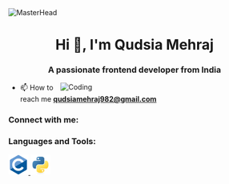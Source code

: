 <img src="[https://user-images.githubusercontent.com/74038190/213910845-af37a709-8995-40d6-be59-724526e3c3d7.gif](https://www.google.com/url?sa=i&url=https%3A%2F%2Ficonscout.com%2Fillustrations%2Fprogramming-laptop&psig=AOvVaw1NOWDsXjfDSMeYZ1OEwXVd&ust=1732871008478000&source=images&cd=vfe&opi=89978449&ved=0CBQQjRxqFwoTCMDHttLd_okDFQAAAAAdAAAAABAK)" alt="MasterHead" />

<h1 align="center">Hi 👋, I'm Qudsia Mehraj</h1>
<h3 align="center">A passionate frontend developer from India</h3>
<img align="right" alt="Coding" width="400" src="[https://media.licdn.com/dms/image/D5612AQGOmwfIE5mlWA/article-cover_image-shrink_720_1280/0/1674617947228?e=2147483647&v=beta&t=FTU_isQ6VYfV5D_ueFHPWvT8ZqgDeJG3yr8Mi8lpfk0](https://www.google.com/url?sa=i&url=https%3A%2F%2Fgithub.com%2Fijayhub%2Fijayhub&psig=AOvVaw358PLEiVVgggJaXHhNmrcK&ust=1732871400199000&source=images&cd=vfe&opi=89978449&ved=0CBMQjRxqFwoTCJCw3Jrf_okDFQAAAAAdAAAAABAJ)">


- 📫 How to reach me **qudsiamehraj982@gmail.com**

<h3 align="left">Connect with me:</h3>
<p align="left">
</p>

<h3 align="left">Languages and Tools:</h3>
<p align="left"> <a href="https://www.cprogramming.com/" target="_blank" rel="noreferrer"> <img src="https://raw.githubusercontent.com/devicons/devicon/master/icons/c/c-original.svg" alt="c" width="40" height="40"/> </a> <a href="https://www.python.org" target="_blank" rel="noreferrer"> <img src="https://raw.githubusercontent.com/devicons/devicon/master/icons/python/python-original.svg" alt="python" width="40" height="40"/> </a> </p>
